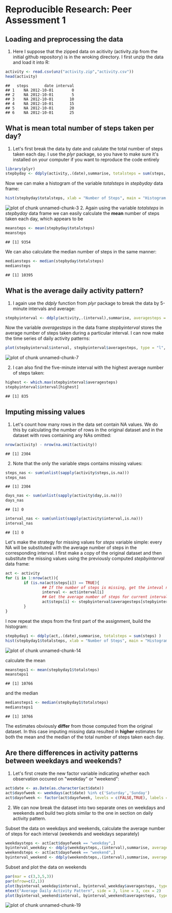 # Reproducible Research: Peer Assessment 1


## Loading and preprocessing the data
1. Here I suppose that the zipped data on acitivity (activity.zip from the initial github repository) is in the wroking directory. I first unzip the data and load it into R:

```r
activity <- read.csv(unz("activity.zip","activity.csv"))
head(activity)
```

```
##   steps       date interval
## 1    NA 2012-10-01        0
## 2    NA 2012-10-01        5
## 3    NA 2012-10-01       10
## 4    NA 2012-10-01       15
## 5    NA 2012-10-01       20
## 6    NA 2012-10-01       25
```



## What is mean total number of steps taken per day?
1. Let's first break the data by date and calulate the total number of steps taken each day. I use the *plyr* package, so you have to make sure it's installed on your computer if you want to reproduce the code entirely

```r
library(plyr)
stepbyday <- ddply(activity,.(date),summarise, totalsteps = sum(steps, na.rm = TRUE) )
```
Now we can make a histogram of the variable *totalsteps* in *stepbyday* data frame:

```r
hist(stepbyday$totalsteps, xlab = "Number of Steps", main = "Histogram of the Total Number\n of Steps Taken Each Day")
```

![plot of chunk unnamed-chunk-3](figure/unnamed-chunk-3.png) 
2. Again using the variable *totalsteps* in *stepbyday* data frame we can easily calculate the **mean** number of steps taken each day, which appears to be 

```r
meansteps <- mean(stepbyday$totalsteps)
meansteps
```

```
## [1] 9354
```
We can also calculate the median number of steps in the same manner:

```r
mediansteps <- median(stepbyday$totalsteps)
mediansteps
```

```
## [1] 10395
```

## What is the average daily activity pattern?

1. I again use the *ddply* function from *plyr* package to break the data by 5-minute intervals and average:

```r
stepbyinterval <- ddply(activity,.(interval),summarise, averagesteps = mean(steps, na.rm = TRUE))
```

Now the variable *averagesteps* in the data frame *stepbyinterval* stores the average number of steps taken during a particular interval. I can now make the time series of daily activity patterns:

```r
plot(stepbyinterval$interval, stepbyinterval$averagesteps, type = "l", xlab = "Interval", ylab = "Average Number of Steps", main = "Average Daily Activity Pattern")
```

![plot of chunk unnamed-chunk-7](figure/unnamed-chunk-7.png) 

2. I can also find the five-minute interval with the highest average number of steps taken:

```r
highest <- which.max(stepbyinterval$averagesteps)
stepbyinterval$interval[highest]
```

```
## [1] 835
```

## Imputing missing values

1. Let's count how many rows in the data set contain NA values. We do this by calculating the number of rows in the original dataset and in the dataset with rows containing any NAs omitted:


```r
nrow(activity) - nrow(na.omit(activity))
```

```
## [1] 2304
```

2. Note that the only the variable steps contains missing values:

```r
steps_nas <- sum(unlist(sapply(activity$steps,is.na)))
steps_nas
```

```
## [1] 2304
```

```r
days_nas <- sum(unlist(sapply(activity$day,is.na)))
days_nas
```

```
## [1] 0
```

```r
interval_nas <- sum(unlist(sapply(activity$interval,is.na)))
interval_nas
```

```
## [1] 0
```

Let's make the strategy for missing values for *steps* variable simple: every NA will be substituted with the average number of steps in the corresponding interval. I first make a copy of the original dataset and then substitute the missing values using the previously computed *stepbyinterval* data frame:

```r
act <- activity
for (i in 1:nrow(act)){
        if (is.na(act$steps[i]) == TRUE){
                ## If the number of steps is missing, get the inteval number
                interval <- act$interval[i]
                ## Get the average number of steps for current interval in stepbyinterval data frame
                act$steps[i] <- stepbyinterval$averagesteps[stepbyinterval$interval == interval]
        }
}
```

I now repeat the steps from the first part of the assignment, build the histogram:


```r
stepbyday1 <- ddply(act,.(date),summarise, totalsteps = sum(steps) )
hist(stepbyday1$totalsteps, xlab = "Number of Steps", main = "Histogram of the Total Number\n of Steps Taken Each Day")
```

![plot of chunk unnamed-chunk-14](figure/unnamed-chunk-14.png) 

calculate the mean

```r
meansteps1 <- mean(stepbyday1$totalsteps)
meansteps1
```

```
## [1] 10766
```

and the median

```r
mediansteps1 <- median(stepbyday1$totalsteps)
mediansteps1
```

```
## [1] 10766
```

The estimates obviously **differ** from those computed from the original dataset. In this case imputing missing data resulted in **higher** estimates for both the mean and the median of the total number of steps taken each day.

## Are there differences in activity patterns between weekdays and weekends?
1. Let's first create the new factor variable indicating whether each observation occured on "weekday" or "weekend":

```r
act$date <- as.Date(as.character(act$date))
act$dayofweek <- weekdays(act$date) %in% c('Saturday','Sunday')
act$dayofweek <- factor(act$dayofweek, levels = c(FALSE,TRUE), labels = c("weekday","weekend"))
```

2. We can now break the dataset into two separate ones on weekdays and weekends and build two plots similar to the one in section on daily activity pattern. 

Subset the data on weekdays and weekends, calculate the average number of steps for each interval (weekends and weekdays separately)

```r
weekdaysteps <- act[act$dayofweek == "weekday",]
byinterval_weekday <- ddply(weekdaysteps,.(interval),summarise, averagesteps = mean(steps))
weekendsteps <- act[act$dayofweek == "weekend",]
byinterval_weekend <- ddply(weekendsteps,.(interval),summarise, averagesteps = mean(steps))
```

Subset and plot the data on weekends 

```r
par(mar = c(3,3,5,3))
par(mfrow=c(2,1)) 
plot(byinterval_weekday$interval, byinterval_weekday$averagesteps, type = "l", xlab = "Interval", ylab = "Average Number of Steps", main = "Weekdays")
mtext("Average Daily Activity Pattern", side = 3, line = 3, cex = 2)
plot(byinterval_weekend$interval, byinterval_weekend$averagesteps, type = "l", xlab = "Interval", ylab = "Average Number of Steps", main = "Weekends")
```

![plot of chunk unnamed-chunk-19](figure/unnamed-chunk-19.png) 
